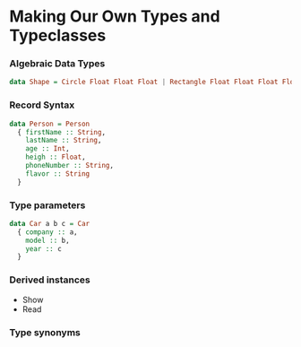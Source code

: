# Making Our Own Types and Typeclasses

### Algebraic Data Types

```haskell
data Shape = Circle Float Float Float | Rectangle Float Float Float Float
```

### Record Syntax

```haskell
data Person = Person
  { firstName :: String,
    lastName :: String,
    age :: Int,
    heigh :: Float,
    phoneNumber :: String,
    flavor :: String
  }
```

### Type parameters

```haskell
data Car a b c = Car
  { company :: a,
    model :: b,
    year :: c
  }
```

### Derived instances

- Show
- Read

### Type synonyms